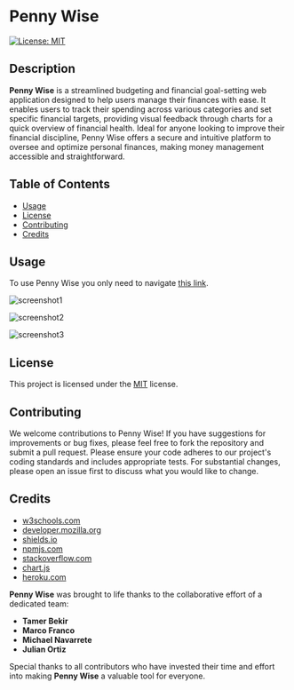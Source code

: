 # Penny Wise
[![License: MIT](https://img.shields.io/badge/License-MIT-yellow.svg)](https://opensource.org/licenses/MIT)

## Description
**Penny Wise** is a streamlined budgeting and financial goal-setting web application designed to help users manage their finances with ease. It enables users to track their spending across various categories and set specific financial targets, providing visual feedback through charts for a quick overview of financial health. Ideal for anyone looking to improve their financial discipline, Penny Wise offers a secure and intuitive platform to oversee and optimize personal finances, making money management accessible and straightforward.

## Table of Contents
- [Usage](#usage)
- [License](#license)
- [Contributing](#contributing)
- [Credits](#credits)

## Usage
To use Penny Wise you only need to navigate [this link](https://pennywise-47773ea2b3e1.herokuapp.com/).

![screenshot1](https://github.com/marphco/pennywise/assets/5993166/707959aa-67a7-4d03-898b-27e4e36e03f1)

![screenshot2](https://github.com/marphco/pennywise/assets/5993166/633bd98a-c290-45ed-b8e4-d614e3fdae65)

![screenshot3](https://github.com/marphco/pennywise/assets/5993166/2ecfeb3e-f74a-484f-993b-a267415888f1)

## License
This project is licensed under the [MIT](https://opensource.org/licenses/MIT) license.

## Contributing
We welcome contributions to Penny Wise! If you have suggestions for improvements or bug fixes, please feel free to fork the repository and submit a pull request. Please ensure your code adheres to our project's coding standards and includes appropriate tests. For substantial changes, please open an issue first to discuss what you would like to change.

## Credits
- [w3schools.com](https://w3schools.com)
- [developer.mozilla.org](https://developer.mozilla.org/en-US/)
- [shields.io](https://shields.io/)
- [npmjs.com](https://docs.npmjs.com/)
- [stackoverflow.com](https://stackoverflow.com/questions/)
- [chart.js](https://www.chartjs.org/docs/latest/)
- [heroku.com](https://devcenter.heroku.com/categories/reference/)

**Penny Wise** was brought to life thanks to the collaborative effort of a dedicated team:

- **Tamer Bekir**
- **Marco Franco**
- **Michael Navarrete**
- **Julian Ortiz**

Special thanks to all contributors who have invested their time and effort into making **Penny Wise** a valuable tool for everyone.


